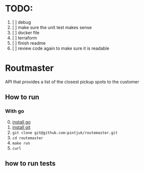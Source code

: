 # TODO:
1) [ ] debug
2) [ ] make sure the unit test makes sense
3) [ ] docker file
4) [ ] terraform
5) [ ] finish readme
6) [ ] review code again to make sure it is readable


# Routmaster

API that provides a list of the closest pickup spots to the customer


## How to run

### With go
0) [install go](https://go.dev/doc/install)
1) [install git](https://git-scm.com/book/en/v2/Getting-Started-Installing-Git)
2) `git clone git@github.com:pintjuk/routemaster.git`
3) `cd routemaster`
4) `make run`
5) `curl `
## how to run tests
